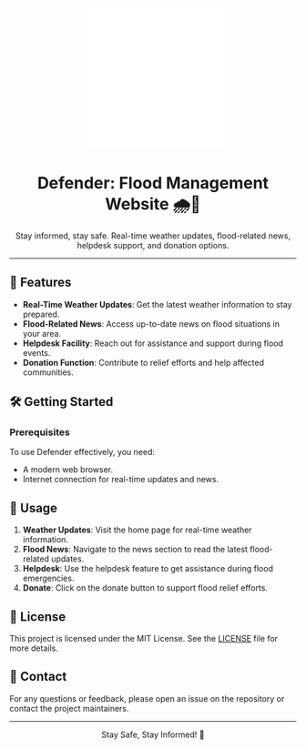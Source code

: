 <p align="center">
  <img src="images/Defender_logo.png" alt="Defender Logo" height="250">
</p>

<h1 align="center">Defender: Flood Management Website 🌧️🌊</h1>

<p align="center">
  Stay informed, stay safe. Real-time weather updates, flood-related news, helpdesk support, and donation options.
</p>

---

## 🌟 Features

- **Real-Time Weather Updates**: Get the latest weather information to stay prepared.
- **Flood-Related News**: Access up-to-date news on flood situations in your area.
- **Helpdesk Facility**: Reach out for assistance and support during flood events.
- **Donation Function**: Contribute to relief efforts and help affected communities.

## 🛠️ Getting Started

### Prerequisites

To use Defender effectively, you need:

- A modern web browser.
- Internet connection for real-time updates and news.

## 📖 Usage

1. **Weather Updates**: Visit the home page for real-time weather information.
2. **Flood News**: Navigate to the news section to read the latest flood-related updates.
3. **Helpdesk**: Use the helpdesk feature to get assistance during flood emergencies.
4. **Donate**: Click on the donate button to support flood relief efforts.



## 📜 License

This project is licensed under the MIT License. See the [LICENSE](LICENSE) file for more details.

## 📧 Contact

For any questions or feedback, please open an issue on the repository or contact the project maintainers.

---

<p align="center">Stay Safe, Stay Informed! 🌈</p>
